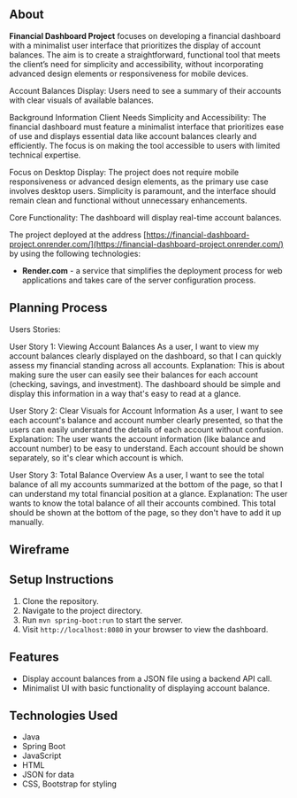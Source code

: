 ## About
**Financial Dashboard Project** focuses on developing a financial dashboard with a minimalist user interface that prioritizes the display of account balances. The aim is to create a straightforward, functional tool that meets the client’s need for simplicity and accessibility, without incorporating advanced design elements or responsiveness for mobile devices. 

Account Balances Display: Users need to see a summary of their accounts with clear visuals of available balances.

Background Information Client Needs Simplicity and Accessibility: The financial dashboard must feature a minimalist interface that prioritizes ease of use and displays essential data like account balances clearly and efficiently. The focus is on making the tool accessible to users with limited technical expertise. 

Focus on Desktop Display: The project does not require mobile responsiveness or advanced design elements, as the primary use case involves desktop users. Simplicity is paramount, and the interface should remain clean and functional without unnecessary enhancements.

Core Functionality: The dashboard will display real-time account balances.

The project deployed at the address [https://financial-dashboard-project.onrender.com/](https://financial-dashboard-project.onrender.com/) by using the following technologies:
- **Render.com** - a service that simplifies the deployment process for web applications and takes care of the server configuration process.

## Planning Process
 Users Stories:

User Story 1: Viewing Account Balances
As a user, I want to view my account balances clearly displayed on the dashboard,
so that  I can quickly assess my financial standing across all accounts.
Explanation:
This is about making sure the user can easily see their balances for each account (checking, savings, and investment). The dashboard should be simple and display this information in a way that's easy to read at a glance.

User Story 2: Clear Visuals for Account Information
As a user, I want to see each account's balance and account number clearly presented,
so that the users can easily understand the details of each account without confusion.
Explanation:
The user wants the account information (like balance and account number) to be easy to understand. Each account should be shown separately, so it's clear which account is which.

User Story 3: Total Balance Overview
As a user, I want to see the total balance of all my accounts summarized at the bottom of the page, so that I can understand my total financial position at a glance.
Explanation:
The user wants to know the total balance of all their accounts combined. This total should be shown at the bottom of the page, so they don't have to add it up manually.



 ## Wireframe



## Setup Instructions
1. Clone the repository.
2. Navigate to the project directory.
3. Run `mvn spring-boot:run` to start the server.
4. Visit `http://localhost:8080` in your browser to view the dashboard.
   

## Features
- Display account balances from a JSON file using a backend API call.
- Minimalist UI with basic functionality of displaying account balance.


## Technologies Used
- Java
- Spring Boot
- JavaScript
- HTML
- JSON for data
- CSS, Bootstrap for styling


